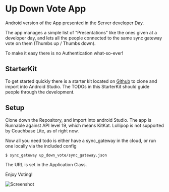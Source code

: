 Up Down Vote App
================

Android version of the App presented in the Server developer Day.

The app manages a simple list of "Presentations" like the ones given at a
developer day, and lets all the people connected to the same sync gateway vote
on them (Thumbs up / Thumbs down).

To make it easy there is no Authentication what-so-ever!

StarterKit
----------
To get started quickly there is a starter kit located on [Github](https://github.com/couchbaselabs/CouchbaseLite-DevDay-StarterKit) to clone 
and import into Android Studio. The TODOs in this StarterKit should guide people 
through the development.

Setup
----
Clone down the Repository, and import into android Studio. The app is Runnable
against API level 19, which means KitKat. Lollipop is not supported by Couchbase
Lite, as of right now.

Now all you need todo is either have a sync_gateway in the cloud, or run one
locally via the included config

    $ sync_gateway up_down_vote/sync_gateway.json

The URL is set in the Application Class.

Enjoy Voting!

![Screenshot](https://raw.githubusercontent.com/couchbaselabs/Developer-Day/mobile-code/mobile/code/up_down_vote_screenshot.png)


